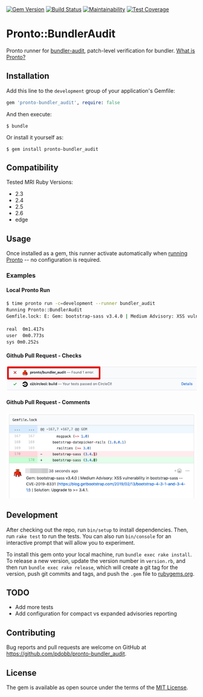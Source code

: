 [![Gem Version](https://badge.fury.io/rb/pronto-bundler_audit.svg)](https://badge.fury.io/rb/pronto-bundler_audit)
[![Build Status](https://travis-ci.org/pdobb/pronto-bundler_audit.svg?branch=master)](https://travis-ci.org/pdobb/pronto-bundler_audit)
[![Maintainability](https://api.codeclimate.com/v1/badges/7ac01a6a6eace46487d9/maintainability)](https://codeclimate.com/github/pdobb/pronto-bundler_audit/maintainability)
[![Test Coverage](https://api.codeclimate.com/v1/badges/7ac01a6a6eace46487d9/test_coverage)](https://codeclimate.com/github/pdobb/pronto-bundler_audit/test_coverage)

# Pronto::BundlerAudit

Pronto runner for [bundler-audit](https://github.com/rubysec/bundler-audit), patch-level verification for bundler. [What is Pronto?](https://github.com/prontolabs/pronto)

## Installation

Add this line to the `development` group of your application's Gemfile:

```ruby
gem 'pronto-bundler_audit', require: false
```

And then execute:

    $ bundle

Or install it yourself as:

    $ gem install pronto-bundler_audit

## Compatibility

Tested MRI Ruby Versions:
* 2.3
* 2.4
* 2.5
* 2.6
* edge

## Usage

Once installed as a gem, this runner activate automatically when [running Pronto](https://github.com/prontolabs/pronto#usage) -- no configuration is required.

### Examples

#### Local Pronto Run

```bash
$ time pronto run -c=development --runner bundler_audit
Running Pronto::BundlerAudit
Gemfile.lock: E: Gem: bootstrap-sass v3.4.0 | Medium Advisory: XSS vulnerability in bootstrap-sass -- CVE-2019-8331 (https://blog.getbootstrap.com/2019/02/13/bootstrap-4-3-1-and-3-4-1/) | Solution: Upgrade to >= 3.4.1.

real  0m1.417s
user  0m0.773s
sys 0m0.252s
```

#### Github Pull Request - Checks
![Github Check](images/github-check.png)

#### Github Pull Request - Comments
![Github Comment](images/github-comment.png)

## Development

After checking out the repo, run `bin/setup` to install dependencies. Then, run `rake test` to run the tests. You can also run `bin/console` for an interactive prompt that will allow you to experiment.

To install this gem onto your local machine, run `bundle exec rake install`. To release a new version, update the version number in `version.rb`, and then run `bundle exec rake release`, which will create a git tag for the version, push git commits and tags, and push the `.gem` file to [rubygems.org](https://rubygems.org).

## TODO

* Add more tests
* Add configuration for compact vs expanded advisories reporting

## Contributing

Bug reports and pull requests are welcome on GitHub at https://github.com/pdobb/pronto-bundler_audit.

## License

The gem is available as open source under the terms of the [MIT License](https://opensource.org/licenses/MIT).
